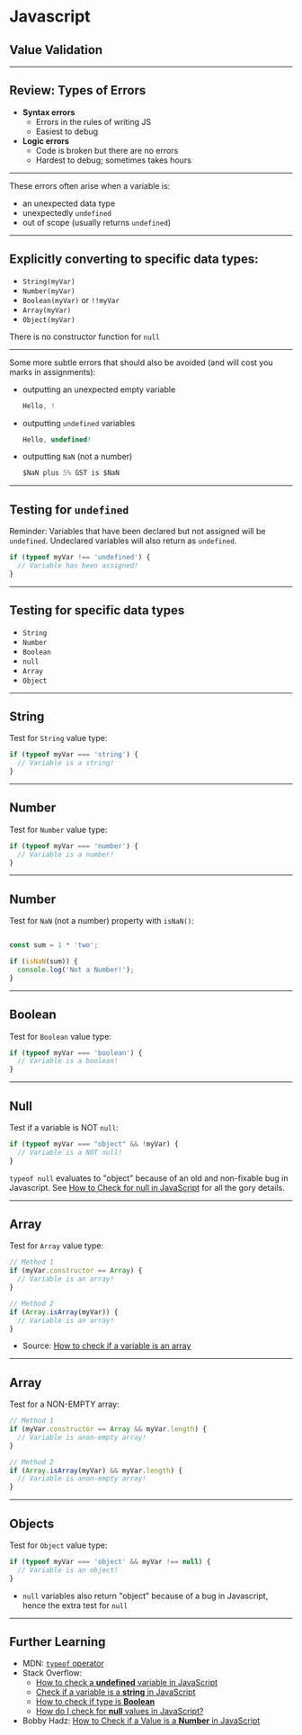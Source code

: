 # Javascript
## Value Validation

---

## Review: Types of Errors 
- **Syntax errors**
    - Errors in the rules of writing JS
    - Easiest to debug
- **Logic errors**
    - Code is broken but there are no errors
    - Hardest to debug; sometimes takes hours

---

These errors often arise when a variable is:
- an unexpected data type
- unexpectedly `undefined`
- out of scope (usually returns `undefined`)

---

## Explicitly converting to specific data types:
- `String(myVar)`
- `Number(myVar)`
- `Boolean(myVar)` or `!!myVar`
- `Array(myVar)`
- `Object(myVar)`

There is no constructor function for `null`

---

Some more subtle errors that should also be avoided (and will cost you marks in assignments):
- outputting an unexpected empty variable
    ```js
    Hello, !
    ```
- outputting `undefined` variables
    ```js
    Hello, undefined!
    ```
- outputting `NaN` (not a number)
    ```js
    $NaN plus 5% GST is $NaN
    ```

---

## Testing for `undefined`
Reminder: Variables that have been declared but not assigned will be `undefined`. Undeclared variables will also return as `undefined`.

```js
if (typeof myVar !== 'undefined') {
  // Variable has been assigned!
}
```

---

## Testing for specific data types
- `String`
- `Number`
- `Boolean`
- `null`
- `Array`
- `Object`

---

## String
Test for `String` value type:

```js
if (typeof myVar === 'string') {
  // Variable is a string!
}
```
    
---

## Number
Test for `Number` value type:

```js
if (typeof myVar === 'number') {
  // Variable is a number!
}
```

---

## Number
Test for `NaN` (not a number) property with `isNaN()`:

```js

const sum = 1 * 'two';

if (isNaN(sum)) {
  console.log('Not a Number!');
}

```
---

## Boolean
Test for `Boolean` value type:

```js
if (typeof myVar === 'boolean') {
  // Variable is a boolean!
}
```

---

## Null
Test if a variable is NOT `null`:

```js
if (typeof myVar === "object" && !myVar) {
  // Variable is a NOT null!
}
```

`typeof null` evaluates to "object" because of an old and non-fixable bug in Javascript. See [How to Check for null in JavaScript](https://javascript.plainenglish.io/how-to-check-for-null-in-javascript-dffab64d8ed5) for all the gory details.

---

## Array
Test for `Array` value type:

```js
// Method 1
if (myVar.constructor == Array) {
  // Variable is an array!
}

// Method 2
if (Array.isArray(myVar)) {
  // Variable is an array!
}
```
- Source: [How to check if a variable is an array](https://stackoverflow.com/questions/767486/how-do-you-check-if-a-variable-is-an-array-in-javascript)

---

## Array
Test for a NON-EMPTY array:

```js
// Method 1
if (myVar.constructor == Array && myVar.length) {
  // Variable is anon-empty array!
}

// Method 2
if (Array.isArray(myVar) && myVar.length) {
  // Variable is anon-empty array!
}
```

---

## Objects
Test for `Object` value type:

```js
if (typeof myVar === 'object' && myVar !== null) {
  // Variable is an object!
}
```
- `null` variables also return "object" because of a bug in Javascript, hence the extra test for `null`

---

## Further Learning
- MDN: [`typeof` operator](https://developer.mozilla.org/en-US/docs/Web/JavaScript/Reference/Operators/typeof)
- Stack Overflow: 
    - [How to check a **undefined** variable in JavaScript](https://stackoverflow.com/questions/858181/how-to-check-a-not-defined-variable-in-javascript)
    - [Check if a variable is a **string** in JavaScript](https://stackoverflow.com/questions/4059147/check-if-a-variable-is-a-string-in-javascript)
    - [How to check if type is **Boolean**](https://stackoverflow.com/questions/28814585/how-to-check-if-type-is-boolean)
    - [How do I check for **null** values in JavaScript?](https://stackoverflow.com/questions/6003884/how-do-i-check-for-null-values-in-javascript)
- Bobby Hadz: [How to Check if a Value is a **Number** in JavaScript](https://bobbyhadz.com/blog/javascript-check-if-value-is-number)

